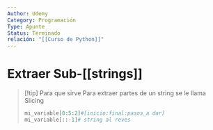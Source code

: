 ```yaml
---
Author: Udemy
Category: Programación
Type: Apunte
Status: Terminado
relación: "[[Curso de Python]]"
---
```

# Extraer Sub-[[strings]]

>[!tip] Para que sirve
>Para extraer partes de un string se le llama Slicing
>```python
>mi_variable[0:5:2]#[inicio:final:pasos_a dar]
>mi_variable[::-1]# string al reves
>```


